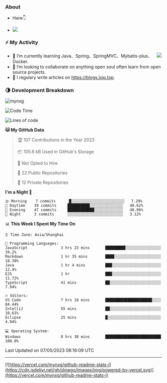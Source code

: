 
### About

- Here👇

- ![](https://komarev.com/ghpvc/?username=mynxg&color=green)
<!-- - ![](https://visitor-badge.glitch.me/badge?page_id=mynxg.mynxg) -->

### ⚡️ My Activity

<img align="right" src="https://github-readme-stats-i.vercel.app/api?username=imnxg&show_icons=true&icon_color=1573B3&hide_title=true&text_color=718096&bg_color=00000000&hide_border=true"/>

<ul>
    <li> 🌱 I’m currently learning Java、Spring、SpringMVC、Mybatis-plus、Docker.</li>
    <li> 👯 I’m looking to collaborate on anything open souI often learn from open source projects.</li>
    <li> 📝 I regulary write articles on <a href="https://blogs.lxip.top">https://blogs.lxip.top</a>.</li>
    <!-- <li> ⚡ Fun fact: I ❤️ 😻.</li> -->
</ul>

<!-- <h3>Github Activity</h3>
<p style="img{display:block;margin:0 auto;}">

[![](https://activity-graph.herokuapp.com/graph?username=mynxg&theme=tokyonight)](https://github.com/ashutosh00710/github-readme-activity-graph)
![keney's github stats](https://github-readme-stats-i.vercel.app/api?username=imnxg&show_icons=true&icon_color=1573B3)
</p> -->
### 🌗 Development Breakdown

<img src="https://komarev.com/ghpvc/?username=mynxg" alt=" mynxg" />

<!--START_SECTION:waka-->
![Code Time](http://img.shields.io/badge/Code%20Time-31%20hrs%2027%20mins-blue)

![Lines of code](https://img.shields.io/badge/From%20Hello%20World%20I%27ve%20Written-37%20Thousand%20lines%20of%20code-blue)

**🐱 My GitHub Data** 

> 🏆 107 Contributions in the Year 2023
 > 
> 📦 105.6 kB Used in GitHub's Storage 
 > 
> 🚫 Not Opted to Hire
 > 
> 📜 22 Public Repositories 
 > 
> 🔑 12 Private Repositories  
 > 
**I'm a Night 🦉** 

```text
🌞 Morning    7 commits      █░░░░░░░░░░░░░░░░░░░░░░░░   7.29% 
🌆 Daytime    39 commits     ██████████░░░░░░░░░░░░░░░   40.62% 
🌃 Evening    47 commits     ████████████░░░░░░░░░░░░░   48.96% 
🌙 Night      3 commits      ░░░░░░░░░░░░░░░░░░░░░░░░░   3.12%

```


📊 **This Week I Spent My Time On** 

```text
⌚︎ Time Zone: Asia/Shanghai

💬 Programming Languages: 
JavaScript               3 hrs 23 mins       █████████░░░░░░░░░░░░░░░░   39.2% 
Markdown                 1 hr 35 mins        ████░░░░░░░░░░░░░░░░░░░░░   18.38% 
Java                     1 hr 4 mins         ███░░░░░░░░░░░░░░░░░░░░░░   12.4% 
EJS                      1 hr                ███░░░░░░░░░░░░░░░░░░░░░░   11.72% 
TypeScript               41 mins             ██░░░░░░░░░░░░░░░░░░░░░░░   7.94%

🔥 Editors: 
VS Code                  7 hrs 18 mins       █████████████████████░░░░   84.44% 
IntelliJ                 55 mins             ██░░░░░░░░░░░░░░░░░░░░░░░   10.61% 
Eclipse                  25 mins             █░░░░░░░░░░░░░░░░░░░░░░░░   4.94%

💻 Operating System: 
Windows                  8 hrs 38 mins       █████████████████████████   100.0%

```


 Last Updated on 07/05/2023 08:16:09 UTC
<!--END_SECTION:waka-->

---

[![https://vercel.com/mynxg/github-readme-stats-i](https://cdn.jsdelivr.net/gh/dmego/images/img/powered-by-vercel.svg)](https://vercel.com/mynxg/github-readme-stats-i)

